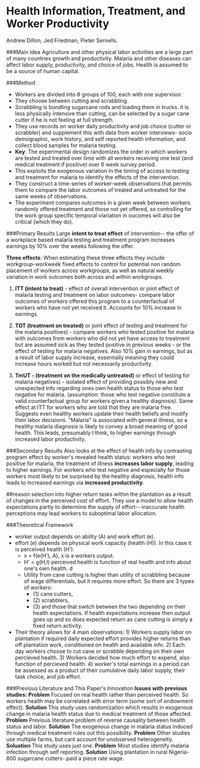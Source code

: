 Health Information, Treatment, and Worker Productivity 
=========
Andrew Dillon, Jed Friedman, Pieter Sernells.

###Main Idea
Agriculture and other physical labor activities are a large part of many countries growth and productivity. Malaria and other diseases can affect labor supply, productivity, and choice of jobs. Health is assumed to be a source of human capital. 

###Method

- Workers are divided into 8 groups of 100, each with one supervisor. 
- They choose between cutting and scrabbling. 
- Scrabbling is bundling sugarcane rods and loading them in trucks. it is less physically intensive than cutting, can be selected by a sugar cane cutter if he is not feeling at full strength.
- They use records on worker daily productivity and job choice (cutter or scrabbler) and supplement this with data from worker interviews- socio demographic, work history, and self reported health information, and collect blood samples for malaria testing. 
- **Key**: The experimental design randomizes the order in which workers are tested and treated over time with all workers receiving one test (and medical treatment if positive) over 6 week survey period. 
-  This exploits the exogenous variation in the timing of access to testing and treatment for malaria to identify the effects of the intervention. 
- They construct a time-series of worker-week observations that permits them to compare the labor outcomes of treated and untreated for the same weeks of observations.
- The experiment compares outcomes in a given week between workers randomly offered treatment and those not yet offered, so controlling for the work group specific temporal viariation in oucomes will also be critical (which they do).


###Primary Results 
Large **intent to treat effect** of intervention-- the offer of a workplace based malaria testing and treatment program increases earnings by 10% over the weeks following the offer. 

**Three effects**: When estimating these three effects they include workgroup-workweek fixed effects  to control for potential non random placement of workers across workgroups, as well as natural weekly variation in work outcomes both across and within workgroups.

1) **ITT (intent to treat)** - effect of overall intervention or joint effect of malaria testing and treatment on labor outcomes- compare labor outcomes of workers offered this program to a counterfactual of workers who have not yet received it.  Accounts for 10% increase in earnings.

2) **TOT (treatment on treated)** or joint effect of testing and treatment for the malaria positives) - compare workers who tested positive for malaria with outcomes from workers who did not yet have access to treatment but are assumed sick as they tested positive in previous weeks - or the effect of testing for malaria negatives. Also 10% gain in earnings, but as a result of labor supply increase, essentially meaning they could increase hours worked but not necessarily productivity.
3) **TmUT - (treatment on the medically untreated)** or effect of testing for malaria negatives) - isolated effect of providing possibly new and unexpected info regarding ones own health status to those who test negative for malaria. (assumption: those who test negative constitute a valid counterfactual group for workers given a healthy diagnosis). Same effect at ITT for workers who are told that they are malaria free. Suggests even healthy workers update their health beliefs and modify their labor decisions. "Malaria" is associated with general illness, so a healthy malaria diagnosis is likely to convey a broad meaning of good health. This leads, presumably I think, to higher earnings through increased labor productivity. 

###Secondary Results
Also looks at the effect of health info by contrasting program effect by worker's revealed health status: workers who test positive for malaria, the treatment of illness **increases labor supply**, leading to higher earnings. For workers who test negative and especially for those workers most likely to be surprised by the healthy diagnosis, health info leads to increased earnings via **increased productivity**. 

##reason 
selection into higher return tasks within the plantation as a result of changes in the perceived cost of effort. They use a model to allow health expectations partly to determine the supply of effort-- inaccurate health perceptions may lead workers to suboptimal labor allocation. 

###Theoretical Framework 
- worker output depends on ability (A) and work effort (e).
- effort (e) depends on physical work capacity (health (H)). In this case it is perceived health (H').
	- x = f(e(H'), A), x is a workers output. 
	- H' = g(H,I)  perceived health is function of real health and info about one's own health. d
	- Utility from cane cutting is higher than utility of scrabbling because of wage differentials, but it requires more effort. So there are 3 types of workers: 
		- (1) cane cutters, 
		- (2) scrabblers, 
		- (3) and those that switch between the two depending on their health expectations. If health expectations increase then output goes up and so does expected return as cane cutting is simply a fixed return activity. 
- Their theory allows for 4 main observations:
		1) Workers supply labor on plantation if required daily expected effort provides higher returns than off plantation work,  conditioned on health and available info. 
	2) Each day workers choose to cut cane or scrabble depending on their own percieved health.
	3) Workers decided how much effort to expend, also function of percieved health. 
	4) worker's total earnings in a period can be assessed as a product of their cumulative daily labor supply, their task choice, and job effort. 
	
###Previous Literature and This Paper's Innovation
**Issues with previous studies:** 
**Problem** Focused on real health rather than perceived health. So workers health may be correlated with error term (some sort of endowment effect). 
**Solution** This study uses randomization which results in exogenous change in malaria health status due to medical treatment of those affected.
**Problem** Previous literature problem of reverse causality between health status and labor. 
**Solution** The exogenous change in malaria status induced through medical treatment rules out this possibility. 
**Problem** Other studies use multiple farms, but cant account for unobserved heterogeneity. 
**Soluation** This study uses just one. 
**Problem** Most studies identify malaria infection through self reporting. 
**Solution** Using plantation in rural Nigeria- 800 sugarcane cutters- paid a piece rate wage.